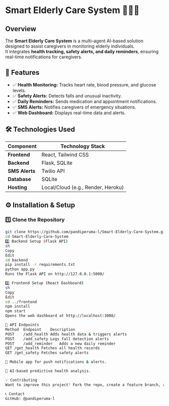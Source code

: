 # Smart Elderly Care System 🏥👴👵  

## Overview  
The **Smart Elderly Care System** is a multi-agent AI-based solution designed to assist caregivers in monitoring elderly individuals.  
It integrates **health tracking, safety alerts, and daily reminders**, ensuring real-time notifications for caregivers.  

## 🚀 Features  
- ✅ **Health Monitoring:** Tracks heart rate, blood pressure, and glucose levels.  
- ✅ **Safety Alerts:** Detects falls and unusual inactivity.  
- ✅ **Daily Reminders:** Sends medication and appointment notifications.  
- ✅ **SMS Alerts:** Notifies caregivers of emergency situations.  
- ✅ **Web Dashboard:** Displays real-time data and alerts.  

## 🛠 Technologies Used  
| Component        | Technology Stack |
|-----------------|----------------|
| **Frontend**     | React, Tailwind CSS |
| **Backend**      | Flask, SQLite |
| **SMS Alerts**   | Twilio API |
| **Database**     | SQLite |
| **Hosting**      | Local/Cloud (e.g., Render, Heroku) |

## ⚙️ Installation & Setup  

### **1️⃣ Clone the Repository**  
```sh
git clone https://github.com/pandiperuma-l/Smart-Elderly-Care-System.git
cd Smart-Elderly-Care-System
2️⃣ Backend Setup (Flask API)
sh
Copy
Edit
cd backend
pip install -r requirements.txt
python app.py
Runs the Flask API on http://127.0.0.1:5000/

3️⃣ Frontend Setup (React Dashboard)
sh
Copy
Edit
cd ../frontend
npm install
npm start
Opens the web dashboard at http://localhost:3000/

📡 API Endpoints
Method	Endpoint	Description
POST	/add_health	Adds health data & triggers alerts
POST	/add_safety	Logs fall detection alerts
POST	/add_reminder	Adds a new daily reminder
GET	/get_health	Fetches all health records
GET	/get_safety	Fetches safety alerts

📱 Mobile app for push notifications & alerts.

🤖 AI-based predictive health analysis.

💡 Contributing
Want to improve this project? Fork the repo, create a feature branch, and submit a pull request!

📞 Contact
GitHub: @pandiperuma-l
